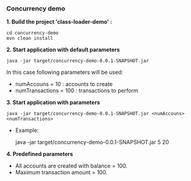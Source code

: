 ### **Concurrency demo**

**1.  Build the project 'class-loader-demo' :**

    cd concurrency-demo
    mvn clean install

**2.  Start application with default parameters**

    java -jar target/concurrency-demo-0.0.1-SNAPSHOT.jar

In this case following parameters will be used:

- numAccouns = 10         : accounts to create
- numTransactions = 100   : transactions to perform

**3.  Start application with parameters**

    java -jar target/concurrency-demo-0.0.1-SNAPSHOT.jar <numAccouns> <numTransactions>

- Example:

    java -jar target/concurrency-demo-0.0.1-SNAPSHOT.jar 5 20
    
**4.  Predefined parameters**

- All accounts are created with balance = 100.
- Maximum transaction amount = 100.